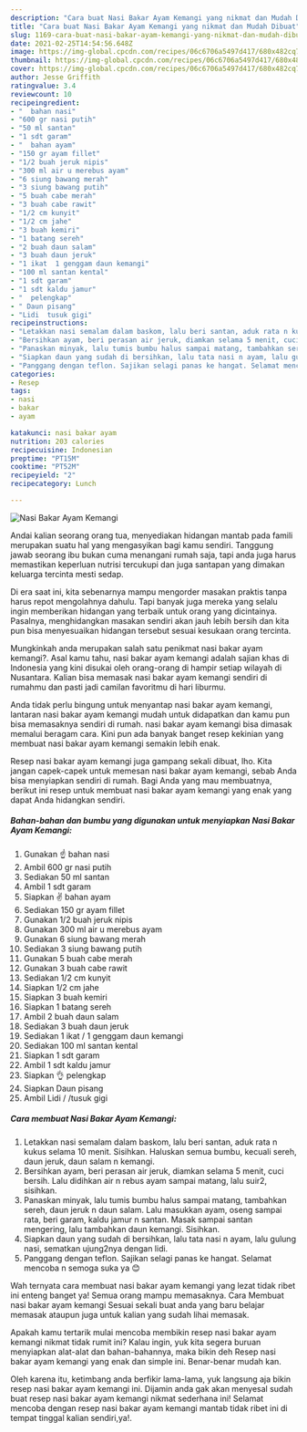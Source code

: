 ```yaml
---
description: "Cara buat Nasi Bakar Ayam Kemangi yang nikmat dan Mudah Dibuat"
title: "Cara buat Nasi Bakar Ayam Kemangi yang nikmat dan Mudah Dibuat"
slug: 1169-cara-buat-nasi-bakar-ayam-kemangi-yang-nikmat-dan-mudah-dibuat
date: 2021-02-25T14:54:56.648Z
image: https://img-global.cpcdn.com/recipes/06c6706a5497d417/680x482cq70/nasi-bakar-ayam-kemangi-foto-resep-utama.jpg
thumbnail: https://img-global.cpcdn.com/recipes/06c6706a5497d417/680x482cq70/nasi-bakar-ayam-kemangi-foto-resep-utama.jpg
cover: https://img-global.cpcdn.com/recipes/06c6706a5497d417/680x482cq70/nasi-bakar-ayam-kemangi-foto-resep-utama.jpg
author: Jesse Griffith
ratingvalue: 3.4
reviewcount: 10
recipeingredient:
- "  bahan nasi"
- "600 gr nasi putih"
- "50 ml santan"
- "1 sdt garam"
- "  bahan ayam"
- "150 gr ayam fillet"
- "1/2 buah jeruk nipis"
- "300 ml air u merebus ayam"
- "6 siung bawang merah"
- "3 siung bawang putih"
- "5 buah cabe merah"
- "3 buah cabe rawit"
- "1/2 cm kunyit"
- "1/2 cm jahe"
- "3 buah kemiri"
- "1 batang sereh"
- "2 buah daun salam"
- "3 buah daun jeruk"
- "1 ikat  1 genggam daun kemangi"
- "100 ml santan kental"
- "1 sdt garam"
- "1 sdt kaldu jamur"
- "  pelengkap"
- " Daun pisang"
- "Lidi  tusuk gigi"
recipeinstructions:
- "Letakkan nasi semalam dalam baskom, lalu beri santan, aduk rata n kukus selama 10 menit. Sisihkan. Haluskan semua bumbu, kecuali sereh, daun jeruk, daun salam n kemangi."
- "Bersihkan ayam, beri perasan air jeruk, diamkan selama 5 menit, cuci bersih. Lalu didihkan air n rebus ayam sampai matang, lalu suir2, sisihkan."
- "Panaskan minyak, lalu tumis bumbu halus sampai matang, tambahkan sereh, daun jeruk n daun salam. Lalu masukkan ayam, oseng sampai rata, beri garam, kaldu jamur n santan. Masak sampai santan mengering, lalu tambahkan daun kemangi. Sisihkan."
- "Siapkan daun yang sudah di bersihkan, lalu tata nasi n ayam, lalu gulung nasi, sematkan ujung2nya dengan lidi."
- "Panggang dengan teflon. Sajikan selagi panas ke hangat. Selamat mencoba n semoga suka ya 😊"
categories:
- Resep
tags:
- nasi
- bakar
- ayam

katakunci: nasi bakar ayam 
nutrition: 203 calories
recipecuisine: Indonesian
preptime: "PT15M"
cooktime: "PT52M"
recipeyield: "2"
recipecategory: Lunch

---
```



![Nasi Bakar Ayam Kemangi](https://img-global.cpcdn.com/recipes/06c6706a5497d417/680x482cq70/nasi-bakar-ayam-kemangi-foto-resep-utama.jpg)

Andai kalian seorang orang tua, menyediakan hidangan mantab pada famili merupakan suatu hal yang mengasyikan bagi kamu sendiri. Tanggung jawab seorang ibu bukan cuma menangani rumah saja, tapi anda juga harus memastikan keperluan nutrisi tercukupi dan juga santapan yang dimakan keluarga tercinta mesti sedap.

Di era  saat ini, kita sebenarnya mampu mengorder masakan praktis tanpa harus repot mengolahnya dahulu. Tapi banyak juga mereka yang selalu ingin memberikan hidangan yang terbaik untuk orang yang dicintainya. Pasalnya, menghidangkan masakan sendiri akan jauh lebih bersih dan kita pun bisa menyesuaikan hidangan tersebut sesuai kesukaan orang tercinta. 



Mungkinkah anda merupakan salah satu penikmat nasi bakar ayam kemangi?. Asal kamu tahu, nasi bakar ayam kemangi adalah sajian khas di Indonesia yang kini disukai oleh orang-orang di hampir setiap wilayah di Nusantara. Kalian bisa memasak nasi bakar ayam kemangi sendiri di rumahmu dan pasti jadi camilan favoritmu di hari liburmu.

Anda tidak perlu bingung untuk menyantap nasi bakar ayam kemangi, lantaran nasi bakar ayam kemangi mudah untuk didapatkan dan kamu pun bisa memasaknya sendiri di rumah. nasi bakar ayam kemangi bisa dimasak memalui beragam cara. Kini pun ada banyak banget resep kekinian yang membuat nasi bakar ayam kemangi semakin lebih enak.

Resep nasi bakar ayam kemangi juga gampang sekali dibuat, lho. Kita jangan capek-capek untuk memesan nasi bakar ayam kemangi, sebab Anda bisa menyiapkan sendiri di rumah. Bagi Anda yang mau membuatnya, berikut ini resep untuk membuat nasi bakar ayam kemangi yang enak yang dapat Anda hidangkan sendiri.

<!--inarticleads1-->

##### Bahan-bahan dan bumbu yang digunakan untuk menyiapkan Nasi Bakar Ayam Kemangi:

1. Gunakan  ☝️ bahan nasi
1. Ambil 600 gr nasi putih
1. Sediakan 50 ml santan
1. Ambil 1 sdt garam
1. Siapkan  ✌ bahan ayam
1. Sediakan 150 gr ayam fillet
1. Gunakan 1/2 buah jeruk nipis
1. Gunakan 300 ml air u merebus ayam
1. Gunakan 6 siung bawang merah
1. Sediakan 3 siung bawang putih
1. Gunakan 5 buah cabe merah
1. Gunakan 3 buah cabe rawit
1. Sediakan 1/2 cm kunyit
1. Siapkan 1/2 cm jahe
1. Siapkan 3 buah kemiri
1. Siapkan 1 batang sereh
1. Ambil 2 buah daun salam
1. Sediakan 3 buah daun jeruk
1. Sediakan 1 ikat / 1 genggam daun kemangi
1. Sediakan 100 ml santan kental
1. Siapkan 1 sdt garam
1. Ambil 1 sdt kaldu jamur
1. Siapkan  👌 pelengkap
1. Siapkan  Daun pisang
1. Ambil Lidi / /tusuk gigi




<!--inarticleads2-->

##### Cara membuat Nasi Bakar Ayam Kemangi:

1. Letakkan nasi semalam dalam baskom, lalu beri santan, aduk rata n kukus selama 10 menit. Sisihkan. Haluskan semua bumbu, kecuali sereh, daun jeruk, daun salam n kemangi.
1. Bersihkan ayam, beri perasan air jeruk, diamkan selama 5 menit, cuci bersih. Lalu didihkan air n rebus ayam sampai matang, lalu suir2, sisihkan.
1. Panaskan minyak, lalu tumis bumbu halus sampai matang, tambahkan sereh, daun jeruk n daun salam. Lalu masukkan ayam, oseng sampai rata, beri garam, kaldu jamur n santan. Masak sampai santan mengering, lalu tambahkan daun kemangi. Sisihkan.
1. Siapkan daun yang sudah di bersihkan, lalu tata nasi n ayam, lalu gulung nasi, sematkan ujung2nya dengan lidi.
1. Panggang dengan teflon. Sajikan selagi panas ke hangat. Selamat mencoba n semoga suka ya 😊




Wah ternyata cara membuat nasi bakar ayam kemangi yang lezat tidak ribet ini enteng banget ya! Semua orang mampu memasaknya. Cara Membuat nasi bakar ayam kemangi Sesuai sekali buat anda yang baru belajar memasak ataupun juga untuk kalian yang sudah lihai memasak.

Apakah kamu tertarik mulai mencoba membikin resep nasi bakar ayam kemangi nikmat tidak rumit ini? Kalau ingin, yuk kita segera buruan menyiapkan alat-alat dan bahan-bahannya, maka bikin deh Resep nasi bakar ayam kemangi yang enak dan simple ini. Benar-benar mudah kan. 

Oleh karena itu, ketimbang anda berfikir lama-lama, yuk langsung aja bikin resep nasi bakar ayam kemangi ini. Dijamin anda gak akan menyesal sudah buat resep nasi bakar ayam kemangi nikmat sederhana ini! Selamat mencoba dengan resep nasi bakar ayam kemangi mantab tidak ribet ini di tempat tinggal kalian sendiri,ya!.


